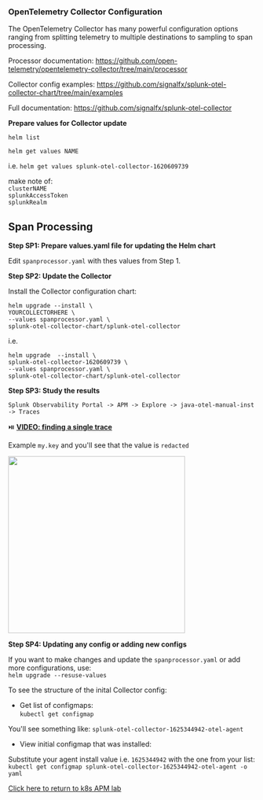 ### OpenTelemetry Collector Configuration

The OpenTelemetry Collector has many powerful configuration options ranging from splitting telemetry to multiple destinations to sampling to span processing.  

Processor documentation: https://github.com/open-telemetry/opentelemetry-collector/tree/main/processor  

Collector config examples: https://github.com/signalfx/splunk-otel-collector-chart/tree/main/examples  

Full documentation: https://github.com/signalfx/splunk-otel-collector  

**Prepare values for Collector update**  

`helm list`  

`helm get values NAME`  

i.e. `helm get values splunk-otel-collector-1620609739`

make note of:  
`clusterNAME`  
`splunkAccessToken`  
`splunkRealm`  

###

## Span Processing

**Step SP1: Prepare values.yaml file for updating the Helm chart**  

Edit `spanprocessor.yaml` with thes values from Step 1.  

**Step SP2: Update the Collector** 

Install the Collector configuration chart:  

```
helm upgrade --install \ 
YOURCOLLECTORHERE \
--values spanprocessor.yaml \
splunk-otel-collector-chart/splunk-otel-collector
```

i.e.

```
helm upgrade  --install \
splunk-otel-collector-1620609739 \
--values spanprocessor.yaml \
splunk-otel-collector-chart/splunk-otel-collector
```

**Step SP3: Study the results**  

`Splunk Observability Portal -> APM -> Explore -> java-otel-manual-inst -> Traces`

:play_or_pause_button: [**VIDEO: finding a single trace**](../../assets/26-find-span.mp4)

Example `my.key` and you'll see that the value is `redacted` 

<img src="../../assets/25-span-redacted.png" width="360">  

**Step SP4: Updating any config or adding new configs**  

If you want to make changes and update the `spanprocessor.yaml` or add more configurations, use:  
`helm upgrade --resuse-values`

To see the structure of the inital Collector config:  

* Get list of configmaps:  
`kubectl get configmap`  

You'll see something like: `splunk-otel-collector-1625344942-otel-agent`

* View initial configmap that was installed:  

Substitute your agent install value i.e. `1625344942` with the one from your list:  
`kubectl get configmap splunk-otel-collector-1625344942-otel-agent -o yaml`

[Click here to return to k8s APM lab](../README.md)